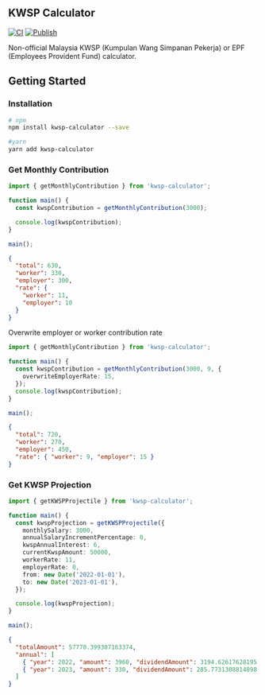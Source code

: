 ## KWSP Calculator

[![CI](https://github.com/GarrickBee/kwsp-calculator/actions/workflows/main.yml/badge.svg?branch=main)](https://github.com/GarrickBee/kwsp-calculator/actions/workflows/main.yml) [![Publish](https://github.com/GarrickBee/kwsp-calculator/actions/workflows/publish.yml/badge.svg)](https://github.com/GarrickBee/kwsp-calculator/actions/workflows/publish.yml)

Non-official Malaysia KWSP (Kumpulan Wang Simpanan Pekerja) or EPF (Employees Provident Fund) calculator.

## Getting Started

### Installation

```bash
# npm
npm install kwsp-calculator --save

#yarn
yarn add kwsp-calculator
```

### Get Monthly Contribution

```typescript
import { getMonthlyContribution } from 'kwsp-calculator';

function main() {
  const kwspContribution = getMonthlyContribution(3000);

  console.log(kwspContribution);
}

main();
```

```json
{
  "total": 630,
  "worker": 330,
  "employer": 300,
  "rate": {
    "worker": 11,
    "employer": 10
  }
}
```

Overwrite employer or worker contribution rate

```typescript
import { getMonthlyContribution } from 'kwsp-calculator';

function main() {
  const kwspContribution = getMonthlyContribution(3000, 9, {
    overwriteEmployerRate: 15,
  });
  console.log(kwspContribution);
}

main();
```

```json
{
  "total": 720,
  "worker": 270,
  "employer": 450,
  "rate": { "worker": 9, "employer": 15 }
}
```

### Get KWSP Projection

```typescript
import { getKWSPProjectile } from 'kwsp-calculator';

function main() {
  const kwspProjection = getKWSPProjectile({
    monthlySalary: 3000,
    annualSalaryIncrementPercentage: 0,
    kwspAnnualInterest: 6,
    currentKwspAmount: 50000,
    workerRate: 11,
    employerRate: 0,
    from: new Date('2022-01-01'),
    to: new Date('2023-01-01'),
  });

  console.log(kwspProjection);
}

main();
```

```json
{
  "totalAmount": 57770.399307163374,
  "annual": [
    { "year": 2022, "amount": 3960, "dividendAmount": 3194.62617628195 },
    { "year": 2023, "amount": 330, "dividendAmount": 285.7731308814098 }
  ]
}
```
